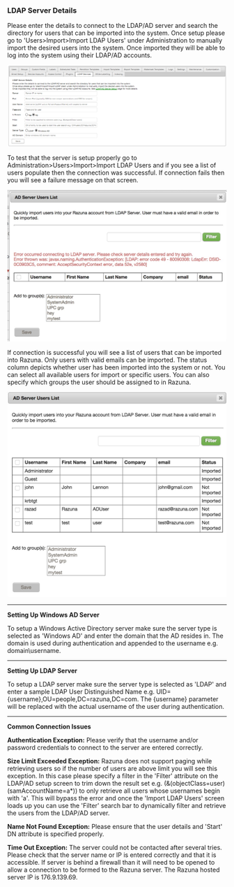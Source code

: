 ### LDAP Server Details

Please enter the details to connect to the LDAP/AD server and search the directory for users that can be imported into the system.
Once setup please go to 'Users>Import>Import LDAP Users' under Administration to manually import the desired users into the system.
Once imported they will be able to log into the system using their LDAP/AD accounts.

![](img/Admin_LDAP_Services.png)

To test that the server is setup properly go to Administration>Users>Import>Import LDAP Users and if you see a list of users populate then the connection was successful. If connection fails then you will see a failure message on that screen.

![](img/admin_LDAP_server_user_list.png) 

If connection is successful you will see a list of users that can be imported into Razuna. Only users with valid emails can be imported. The status column depicts whether user has been imported into the system or not. You can select all available users for import or specific users. You can also specify which groups the user should be assigned to in Razuna.

![](img/admin_ldap_connsuccess.png)

___

**Setting Up Windows AD Server**

To setup a Windows Active Directory server make sure the server type is selected as 'Windows AD' and enter the domain that the AD resides in. The domain is used during authentication and appended to the username e.g. domain\username.

___

**Setting Up LDAP Server**

To setup a LDAP server make sure the server type is selected as 'LDAP' and enter a sample LDAP User Distinguished Name e.g. UID={username},OU=people,DC=razuna,DC=com. The {username} parameter will be replaced with the actual username of the user during authentication.

___

**Common Connection Issues**

**Authentication Exception:** Please verify that the username and/or password credentials to connect to the server are entered correctly.

**Size Limit Exceeded Exception:** Razuna does not support paging while retrieving users so if the number of users are above limit you will see this exception. In this case please specify a filter in the 'Filter' attribute on the LDAP/AD setup screen to trim down the result set e.g. (&(objectClass=user)(samAccountName=a*)) to only retrieve all users whose usernames begin with 'a'. This will bypass the error and once the 'Import LDAP Users' screen loads up you can use the 'Filter' search bar to dynamically filter and retrieve the users from the LDAP/AD server.

**Name Not Found Exception:** Please ensure that the user details and 'Start' DN attribute is specified properly.

**Time Out Exception:** The server could not be contacted after several tries. Please check that the server name or IP is entered correctly and that it is accessible. If server is behind a firewall than it will need to be opened to allow a connection to be formed to the Razuna server. The Razuna hosted server IP is 176.9.139.69. 